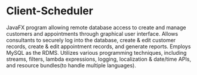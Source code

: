 # Client-Scheduler
JavaFX program allowing remote database access to create and manage customers and appointments through graphical user interface. Allows
consultants to securely log into the database, create & edit customer records, create & edit appointment records, and generate reports. 
Employs MySQL as the RDMS. Utilizes various programming techniques, including streams, filters, lambda expressions, logging, localization
& date/time APIs, and resource bundles(to handle multiple languages).
